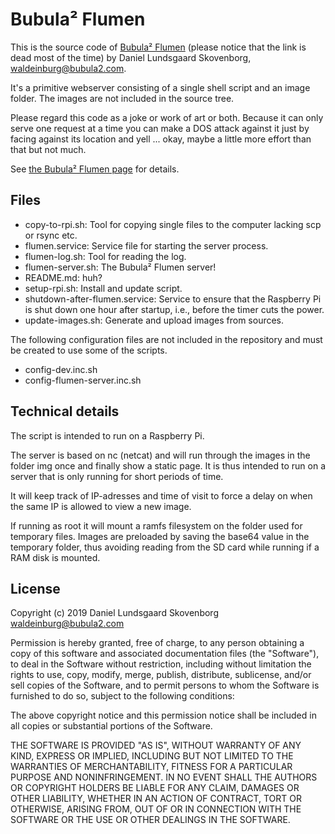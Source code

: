 Bubula² Flumen
==============

This is the source code of [Bubula² Flumen](http://flumen.bubula2.com)
(please notice that the link is dead most of the time) by Daniel
Lundsgaard Skovenborg, <waldeinburg@bubula2.com>.

It's a primitive webserver consisting of a single shell script and an
image folder. The images are not included in the source tree.

Please regard this code as a joke or work of art or both. Because it can
only serve one request at a time you can make a DOS attack against it
just by facing against its location and yell ... okay, maybe a little
more effort than that but not much.

See [the Bubula² Flumen page](http://bubula2.com/en/flumen) for details.


## Files

- copy-to-rpi.sh: Tool for copying single files to the computer lacking
  scp or rsync etc.
- flumen.service: Service file for starting the server process.
- flumen-log.sh: Tool for reading the log.
- flumen-server.sh: The Bubula² Flumen server!
- README.md: huh?
- setup-rpi.sh: Install and update script.
- shutdown-after-flumen.service: Service to ensure that the Raspberry Pi
  is shut down one hour after startup, i.e., before the timer cuts the
  power.
- update-images.sh: Generate and upload images from sources.

The following configuration files are not included in the repository and
must be created to use some of the scripts.

- config-dev.inc.sh
- config-flumen-server.inc.sh


## Technical details

The script is intended to run on a Raspberry Pi.

The server is based on nc (netcat) and will run through the images in
the folder img once and finally show a static page. It is thus intended
to run on a server that is only running for short periods of time.

It will keep track of IP-adresses and time of visit to force a delay on
when the same IP is allowed to view a new image.

If running as root it will mount a ramfs filesystem on the folder used
for temporary files. Images are preloaded by saving the base64 value in
the temporary folder, thus avoiding reading from the SD card while
running if a RAM disk is mounted.


## License

Copyright (c) 2019 Daniel Lundsgaard Skovenborg
<waldeinburg@bubula2.com>

Permission is hereby granted, free of charge, to any person obtaining a
copy of this software and associated documentation files (the
"Software"), to deal in the Software without restriction, including
without limitation the rights to use, copy, modify, merge, publish,
distribute, sublicense, and/or sell copies of the Software, and to
permit persons to whom the Software is furnished to do so, subject to
the following conditions:

The above copyright notice and this permission notice shall be included
in all copies or substantial portions of the Software.

THE SOFTWARE IS PROVIDED "AS IS", WITHOUT WARRANTY OF ANY KIND, EXPRESS
OR IMPLIED, INCLUDING BUT NOT LIMITED TO THE WARRANTIES OF
MERCHANTABILITY, FITNESS FOR A PARTICULAR PURPOSE AND NONINFRINGEMENT.
IN NO EVENT SHALL THE AUTHORS OR COPYRIGHT HOLDERS BE LIABLE FOR ANY
CLAIM, DAMAGES OR OTHER LIABILITY, WHETHER IN AN ACTION OF CONTRACT,
TORT OR OTHERWISE, ARISING FROM, OUT OF OR IN CONNECTION WITH THE
SOFTWARE OR THE USE OR OTHER DEALINGS IN THE SOFTWARE.
